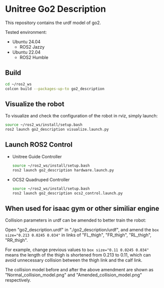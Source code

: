 # Unitree Go2 Description
This repository contains the urdf model of go2.

Tested environment:
* Ubuntu 24.04
  * ROS2 Jazzy
* Ubuntu 22.04
  * ROS2 Humble

## Build
```bash
cd ~/ros2_ws
colcon build --packages-up-to go2_description
```

## Visualize the robot
To visualize and check the configuration of the robot in rviz, simply launch:
```bash
source ~/ros2_ws/install/setup.bash
ros2 launch go2_description visualize.launch.py
```

## Launch ROS2 Control
* Unitree Guide Controller
  ```bash
  source ~/ros2_ws/install/setup.bash
  ros2 launch go2_description hardware.launch.py
  ```
* OCS2 Quadruped Controller
  ```bash
  source ~/ros2_ws/install/setup.bash
  ros2 launch go2_description ocs2_control.launch.py
  ```

## When used for isaac gym or other similiar engine 

Collision parameters in urdf can be amended to better train the robot:

Open "go2_description.urdf" in "./go2_description/urdf",
and amend the ` box size="0.213 0.0245 0.034" ` in links of "FL_thigh", "FR_thigh", "RL_thigh", "RR_thigh".

For example, change previous values to ` box size="0.11 0.0245 0.034" ` means the length of the thigh is shortened from 0.213 to 0.11, which can avoid unnecessary collision between the thigh link and the calf link. 

The collision model before and after the above amendment are shown as "Normal_collision_model.png" and "Amended_collision_model.png" respectively.


